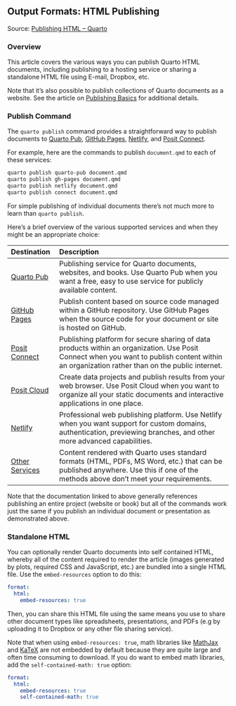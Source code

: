 ## Output Formats: HTML Publishing

Source: [Publishing HTML – Quarto](https://quarto.org/docs/output-formats/html-publishing.html)

### Overview

This article covers the various ways you can publish Quarto HTML documents, including publishing to a hosting service or sharing a standalone HTML file using E-mail, Dropbox, etc.

Note that it’s also possible to publish collections of Quarto documents as a website. See the article on [Publishing Basics](https://quarto.org/docs/publishing/) for additional details.

### Publish Command

The `quarto publish` command provides a straightforward way to publish documents to [Quarto Pub](https://quarto.org/docs/publishing/quarto-pub.html), [GitHub Pages](https://quarto.org/docs/publishing/github-pages.html), [Netlify](https://quarto.org/docs/publishing/netlify.html), and [Posit Connect](https://quarto.org/docs/publishing/rstudio-connect.html).

For example, here are the commands to publish `document.qmd` to each of these services:

```bash
quarto publish quarto-pub document.qmd
quarto publish gh-pages document.qmd
quarto publish netlify document.qmd
quarto publish connect document.qmd
```

For simple publishing of individual documents there’s not much more to learn than `quarto publish`.

Here’s a brief overview of the various supported services and when they might be an appropriate choice:

| Destination    | Description                                                                                                                                     |
| :------------- | :---------------------------------------------------------------------------------------------------------------------------------------------- |
| [Quarto Pub](https://quarto.org/docs/publishing/quarto-pub.html)     | Publishing service for Quarto documents, websites, and books. Use Quarto Pub when you want a free, easy to use service for publicly available content. |
| [GitHub Pages](https://quarto.org/docs/publishing/github-pages.html) | Publish content based on source code managed within a GitHub repository. Use GitHub Pages when the source code for your document or site is hosted on GitHub. |
| [Posit Connect](https://quarto.org/docs/publishing/rstudio-connect.html)| Publishing platform for secure sharing of data products within an organization. Use Posit Connect when you want to publish content within an organization rather than on the public internet. |
| [Posit Cloud](https://quarto.org/docs/publishing/posit-cloud.html)   | Create data projects and publish results from your web browser. Use Posit Cloud when you want to organize all your static documents and interactive applications in one place. |
| [Netlify](https://quarto.org/docs/publishing/netlify.html)        | Professional web publishing platform. Use Netlify when you want support for custom domains, authentication, previewing branches, and other more advanced capabilities. |
| [Other Services](https://quarto.org/docs/publishing/other.html)   | Content rendered with Quarto uses standard formats (HTML, PDFs, MS Word, etc.) that can be published anywhere. Use this if one of the methods above don’t meet your requirements. |

Note that the documentation linked to above generally references publishing an entire project (website or book) but all of the commands work just the same if you publish an individual document or presentation as demonstrated above.

### Standalone HTML

You can optionally render Quarto documents into self contained HTML, whereby all of the content required to render the article (images generated by plots, required CSS and JavaScript, etc.) are bundled into a single HTML file. Use the `embed-resources` option to do this:

```yaml
format:
  html:
    embed-resources: true
```

Then, you can share this HTML file using the same means you use to share other document types like spreadsheets, presentations, and PDFs (e.g by uploading it to Dropbox or any other file sharing service).

Note that when using `embed-resources: true`, math libraries like [MathJax](https://www.mathjax.org/) and [KaTeX](https://katex.org/) are not embedded by default because they are quite large and often time consuming to download. If you do want to embed math libraries, add the `self-contained-math: true` option:

```yaml
format:
  html:
    embed-resources: true
    self-contained-math: true
```

